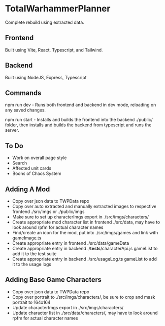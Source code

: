 # TotalWarhammerPlanner

Complete rebuild using extracted data.

## Frontend

Built using Vite, React, Typescript, and Tailwind.

## Backend

Built using NodeJS, Express, Typescript

## Commands

npm run dev - Runs both frontend and backend in dev mode, reloading on any saved changes.

npm run start - Installs and builds the frontend into the backend ./public/ folder, then installs and builds the backend from typescript and runs the server.

## To Do

- Work on overall page style
- Search
- Affected unit cards
- Boons of Chaos System

## Adding A Mod

- Copy over json data to TWPData repo
- Copy over auto extracted and manually extracted images to respective frontend ./src/imgs or ./public/imgs
- Make sure to set up characterImgs export in ./src/imgs/characters/<mod>
- Create appropriate mod character list in frontend ./src/data, may have to look around rpfm for actual character names
- Find/create an icon for the mod, put into ./src/imgs/games and link with gameImage.ts
- Create appropriate entry in frontend ./src/data/gameData
- Create appropriate entry in backend ./__tests__/characterApi.js gameList to add it to the test suite
- Create appropriate entry in backend ./src/usageLog.ts gameList to add it to the usage logs

## Adding Base Game Characters

- Copy over json data to TWPData repo
- Copy over portrait to ./src/imgs/characters/<gameFolder>, be sure to crop and mask portrait to 164x164
- Update characterImgs export in ./src/imgs/characters/<gameFolder>
- Update character list in ./src/data/characters/<gameFile>, may have to look around rpfm for actual character names
